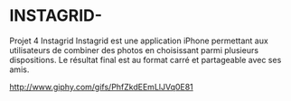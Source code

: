 # INSTAGRID-
Projet 4 Instagrid
Instagrid est une application iPhone permettant aux utilisateurs de combiner des photos en choisissant parmi plusieurs dispositions. Le résultat final est au format carré et partageable avec ses amis.

http://www.giphy.com/gifs/PhfZkdEEmLlJVq0E81
